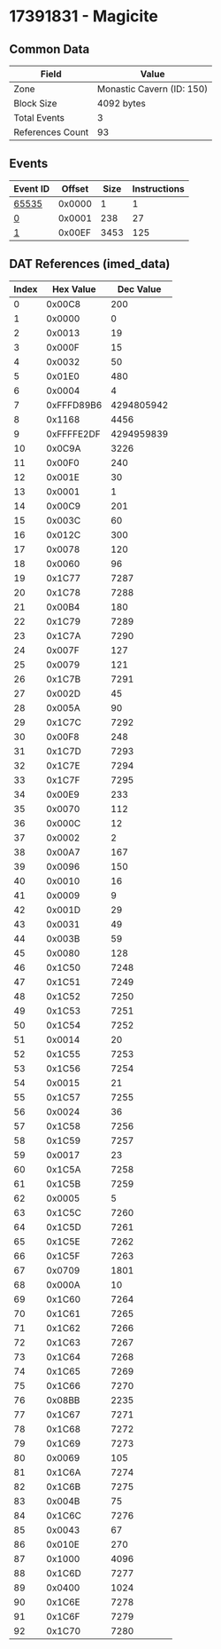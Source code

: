 # 17391831 - Magicite

## Common Data

| Field            | Value                     |
|------------------|---------------------------|
| Zone             | Monastic Cavern (ID: 150) |
| Block Size       | 4092 bytes                |
| Total Events     | 3                         |
| References Count | 93                        |

## Events

| Event ID            | Offset   |   Size |   Instructions |
|---------------------|----------|--------|----------------|
| [65535](./65535.md) | 0x0000   |      1 |              1 |
| [0](./0.md)         | 0x0001   |    238 |             27 |
| [1](./1.md)         | 0x00EF   |   3453 |            125 |

## DAT References (imed_data)

|   Index | Hex Value   |   Dec Value |
|---------|-------------|-------------|
|       0 | 0x00C8      |         200 |
|       1 | 0x0000      |           0 |
|       2 | 0x0013      |          19 |
|       3 | 0x000F      |          15 |
|       4 | 0x0032      |          50 |
|       5 | 0x01E0      |         480 |
|       6 | 0x0004      |           4 |
|       7 | 0xFFFD89B6  |  4294805942 |
|       8 | 0x1168      |        4456 |
|       9 | 0xFFFFE2DF  |  4294959839 |
|      10 | 0x0C9A      |        3226 |
|      11 | 0x00F0      |         240 |
|      12 | 0x001E      |          30 |
|      13 | 0x0001      |           1 |
|      14 | 0x00C9      |         201 |
|      15 | 0x003C      |          60 |
|      16 | 0x012C      |         300 |
|      17 | 0x0078      |         120 |
|      18 | 0x0060      |          96 |
|      19 | 0x1C77      |        7287 |
|      20 | 0x1C78      |        7288 |
|      21 | 0x00B4      |         180 |
|      22 | 0x1C79      |        7289 |
|      23 | 0x1C7A      |        7290 |
|      24 | 0x007F      |         127 |
|      25 | 0x0079      |         121 |
|      26 | 0x1C7B      |        7291 |
|      27 | 0x002D      |          45 |
|      28 | 0x005A      |          90 |
|      29 | 0x1C7C      |        7292 |
|      30 | 0x00F8      |         248 |
|      31 | 0x1C7D      |        7293 |
|      32 | 0x1C7E      |        7294 |
|      33 | 0x1C7F      |        7295 |
|      34 | 0x00E9      |         233 |
|      35 | 0x0070      |         112 |
|      36 | 0x000C      |          12 |
|      37 | 0x0002      |           2 |
|      38 | 0x00A7      |         167 |
|      39 | 0x0096      |         150 |
|      40 | 0x0010      |          16 |
|      41 | 0x0009      |           9 |
|      42 | 0x001D      |          29 |
|      43 | 0x0031      |          49 |
|      44 | 0x003B      |          59 |
|      45 | 0x0080      |         128 |
|      46 | 0x1C50      |        7248 |
|      47 | 0x1C51      |        7249 |
|      48 | 0x1C52      |        7250 |
|      49 | 0x1C53      |        7251 |
|      50 | 0x1C54      |        7252 |
|      51 | 0x0014      |          20 |
|      52 | 0x1C55      |        7253 |
|      53 | 0x1C56      |        7254 |
|      54 | 0x0015      |          21 |
|      55 | 0x1C57      |        7255 |
|      56 | 0x0024      |          36 |
|      57 | 0x1C58      |        7256 |
|      58 | 0x1C59      |        7257 |
|      59 | 0x0017      |          23 |
|      60 | 0x1C5A      |        7258 |
|      61 | 0x1C5B      |        7259 |
|      62 | 0x0005      |           5 |
|      63 | 0x1C5C      |        7260 |
|      64 | 0x1C5D      |        7261 |
|      65 | 0x1C5E      |        7262 |
|      66 | 0x1C5F      |        7263 |
|      67 | 0x0709      |        1801 |
|      68 | 0x000A      |          10 |
|      69 | 0x1C60      |        7264 |
|      70 | 0x1C61      |        7265 |
|      71 | 0x1C62      |        7266 |
|      72 | 0x1C63      |        7267 |
|      73 | 0x1C64      |        7268 |
|      74 | 0x1C65      |        7269 |
|      75 | 0x1C66      |        7270 |
|      76 | 0x08BB      |        2235 |
|      77 | 0x1C67      |        7271 |
|      78 | 0x1C68      |        7272 |
|      79 | 0x1C69      |        7273 |
|      80 | 0x0069      |         105 |
|      81 | 0x1C6A      |        7274 |
|      82 | 0x1C6B      |        7275 |
|      83 | 0x004B      |          75 |
|      84 | 0x1C6C      |        7276 |
|      85 | 0x0043      |          67 |
|      86 | 0x010E      |         270 |
|      87 | 0x1000      |        4096 |
|      88 | 0x1C6D      |        7277 |
|      89 | 0x0400      |        1024 |
|      90 | 0x1C6E      |        7278 |
|      91 | 0x1C6F      |        7279 |
|      92 | 0x1C70      |        7280 |
